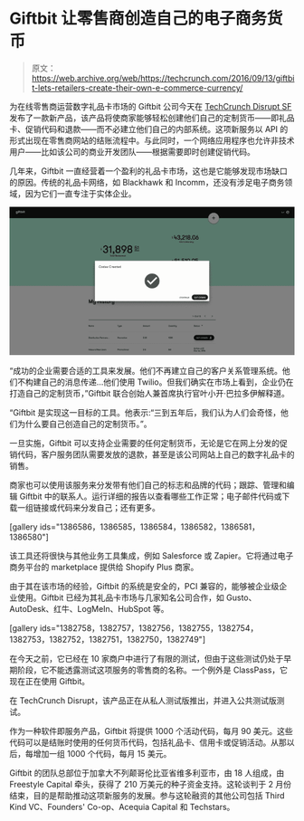 # Giftbit 让零售商创造自己的电子商务货币 

> 原文：<https://web.archive.org/web/https://techcrunch.com/2016/09/13/giftbit-lets-retailers-create-their-own-e-commerce-currency/>

为在线零售商运营数字礼品卡市场的 Giftbit 公司今天在 [TechCrunch Disrupt SF](https://web.archive.org/web/20221206152547/https://beta.techcrunch.com/event-info/disrupt-sf-2016/#tickets) 发布了一款新产品，该产品将使商家能够轻松创建他们自己的定制货币——即礼品卡、促销代码和退款——而不必建立他们自己的内部系统。这项新服务以 API 的形式出现在零售商网站的结账流程中。与此同时，一个网络应用程序也允许非技术用户——比如该公司的商业开发团队——根据需要即时创建促销代码。

几年来，Giftbit 一直经营着一个盈利的礼品卡市场，这也是它能够发现市场缺口的原因。传统的礼品卡网络，如 Blackhawk 和 Incomm，还没有涉足电子商务领域，因为它们一直专注于实体企业。

![giftbit10](img/d81cd15a839a78af48bab099570eb291.png)

“成功的企业需要合适的工具来发展。他们不再建立自己的客户关系管理系统。他们不构建自己的消息传递…他们使用 Twilio。但我们确实在市场上看到，企业仍在打造自己的定制货币，”Giftbit 联合创始人兼首席执行官叶小开·巴拉多伊解释道。

“Giftbit 是实现这一目标的工具。他表示:“三到五年后，我们认为人们会奇怪，他们为什么要自己创造自己的定制货币。”。

一旦实施，Giftbit 可以支持企业需要的任何定制货币，无论是它在网上分发的促销代码，客户服务团队需要发放的退款，甚至是该公司网站上自己的数字礼品卡的销售。

商家也可以使用该服务来分发带有他们自己的标志和品牌的代码；跟踪、管理和编辑 Giftbit 中的联系人。运行详细的报告以查看哪些工作正常；电子邮件代码或下载一组链接或代码来分发自己；还有更多。

[gallery ids="1386586，1386585，1386584，1386582，1386581，1386580"]

该工具还将很快与其他业务工具集成，例如 Salesforce 或 Zapier。它将通过电子商务平台的 marketplace 提供给 Shopify Plus 商家。

由于其在该市场的经验，Giftbit 的系统是安全的，PCI 兼容的，能够被企业级企业使用。Giftbit 已经为其礼品卡市场与几家知名公司合作，如 Gusto、AutoDesk、红牛、LogMeIn、HubSpot 等。

[gallery ids="1382758，1382757，1382756，1382755，1382754，1382753，1382752，1382751，1382750，1382749"]

在今天之前，它已经在 10 家商户中进行了有限的测试，但由于这些测试仍处于早期阶段，它不能透露测试这项服务的零售商的名称。一个例外是 ClassPass，它现在正在使用 Giftbit。

在 TechCrunch Disrupt，该产品正在从私人测试版推出，并进入公共测试版测试。

作为一种软件即服务产品，Giftbit 将提供 1000 个活动代码，每月 90 美元。这些代码可以是结账时使用的任何货币代码，包括礼品卡、信用卡或促销活动。从那以后，每增加一组 1000 个代码，每月 15 美元。

Giftbit 的团队总部位于加拿大不列颠哥伦比亚省维多利亚市，由 18 人组成，由 Freestyle Capital 牵头，获得了 210 万美元的种子资金支持。这轮谈判于 2 月份结束，目的是帮助推动这项新服务的发展。参与这轮融资的其他公司包括 Third Kind VC、Founders' Co-op、Acequia Capital 和 Techstars。